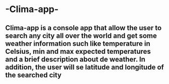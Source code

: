 # -Clima-app-

## Clima-app is a console app that allow the user to search any city all over the world and get some weather information such like temperature in Celsius, min and max expected temperatures and a brief description about de weather. In addition, the user will se latitude and longitude of the searched city
